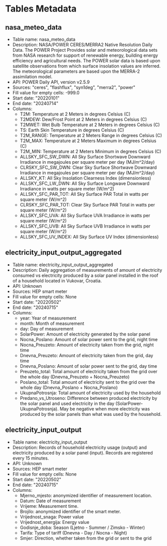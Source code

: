 # Tables Metadata

## nasa_meteo_data

- Table name: nasa_meteo_data
- Description: NASA/POWER CERES/MERRA2 Native Resolution Daily Data. The POWER Project
Provides solar and meteorological data sets from NASA research for support of renewable energy, building energy efficiency and agricultural needs. The POWER solar data is based upon satellite observations from which surface insolation values are inferred. The meteorological parameters are based upon the MERRA-2 assimilation model. 
- API: POWER Daily API, version v2.5.9
- Sources: "ceres", "flashflux", "syn1deg", "merra2", "power"
- Fill value for empty cells: -999.0
- Start date: "20220101"
- End date: "20240714"
- Columns:
    * T2M: Temperature at 2 Meters in degrees Celsius (C)
    * T2MDEW: Dew/Frost Point at 2 Meters in degrees Celsius (C)
    * T2MWET: Wet Bulb Temperature at 2 Meters in degrees Celsius (C)
    * TS: Earth Skin Temperature in degrees Celsius (C)
    * T2M_RANGE: Temperature at 2 Meters Range in degrees Celsius (C)
    * T2M_MAX: Temperature at 2 Meters Maximum in degrees Celsius (C)
    * T2M_MIN: Temperature at 2 Meters Minimum in degrees Celsius (C)
    * ALLSKY_SFC_SW_DWN: All Sky Surface Shortwave Downward Irradiance in megajoules per square meter per day (MJ/m^2/day)
    * CLRSKY_SFC_SW_DWN: Clear Sky Surface Shortwave Downward Irradiance in megajoules per square meter per day (MJ/m^2/day)
    * ALLSKY_KT: All Sky Insolation Clearness Index (dimensionless)
    * ALLSKY_SFC_LW_DWN: All Sky Surface Longwave Downward Irradiance in watts per square meter (W/m^2)
    * ALLSKY_SFC_PAR_TOT: All Sky Surface PAR Total in watts per square meter (W/m^2)
    * CLRSKY_SFC_PAR_TOT: Clear Sky Surface PAR Total in watts per square meter (W/m^2)
    * ALLSKY_SFC_UVA: All Sky Surface UVA Irradiance in watts per square meter (W/m^2)
    * ALLSKY_SFC_UVB: All Sky Surface UVB Irradiance in watts per square meter (W/m^2)
    * ALLSKY_SFC_UV_INDEX: All Sky Surface UV Index (dimensionless)

## electricity_input_output_aggregated

- Table name: electricity_input_output_aggregated
- Description: Daily aggregation of measurements of amount of electricity consumed vs electricity produced by a solar panel installed in the roof of a household located in Vukovar, Croatia.
- API: Unknown
- Sources: HEP smart meter
- Fill value for empty cells: None
- Start date: "20220502"
- End date: "20240715"
- Columns:
    * year: Year of measurement
    * month: Month of measurement
    * day: Day of measurement
    * SolarPower: Amount of electricity generated by the solar panel
    * Nocna_Poslano: Amount of solar power sent to the grid, night time
    * Nocna_Preuzeto: Amount of electricity taken from the grid, night time
    * Dnevna_Preuzeto: Amount of electricity taken from the grid, day time
    * Dnevna_Poslano: Amount of solar power sent to the grid, day time
    * Preuzeto_total: Total amount of electricity taken from the grid over the whole day (Dnevna_Preuzeto + Nocna_Preuzeto)
    * Poslano_total: Total amount of electricity sent to the grid over the whole day (Dnevna_Poslano + Nocna_Poslano)
    * UkupnaPotrosnja: Total amount of electricity used by the household
    * Predano_vs_Utroseno: Difference between produced electricity by the solar panel and used electricity in the day (SolarPower-UkupnaPotrosnja). May be negative when more electricity was produced by the solar panels than what was used by the household.



## electricity_input_output

- Table name: electricity_input_output
- Description: Records of household electricity usage (output) and electricity produced by a solar panel (input). Records are registered every 15 minutes.
- API: Unknown
- Sources: HEP smart meter
- Fill value for empty cells: None
- Start date: "20220502"
- End date: "20240715"
- Columns:
    * Mjerno_mjesto: anonymized identifier of measurement location.
    * Datum: Date of measurement
    * Vrijeme: Measurement time.
    * Brojilo: anonymized identifier of the smart meter.
    * Vrijednost_snaga: Power value
    * Vrijednost_energija: Energy value
    * Godisnje_doba: Season (Ljetno - Summer / Zimsko - Winter)
    * Tarifa: Type of tariff (Dnevna - Day / Nocna - Night)
    * Smjer: Direction, whether taken from the grid or sent to the grid
